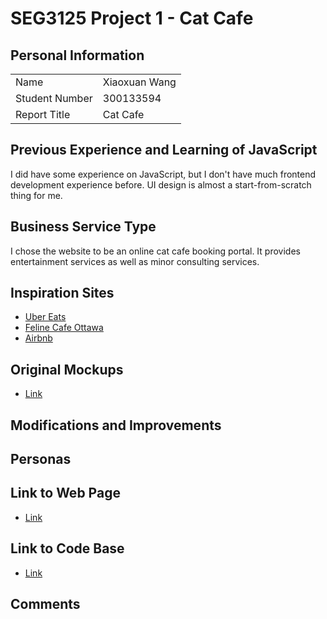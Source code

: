 # SEG3125 Project 1 - Cat Cafe

## Personal Information

|                |               |
|----------------|---------------|
| Name           | Xiaoxuan Wang |
| Student Number | 300133594     |
| Report Title   | Cat Cafe      |

## Previous Experience and Learning of JavaScript

I did have some experience on JavaScript, but I don't have much frontend development experience before. UI design is
almost a start-from-scratch thing for me.

## Business Service Type

I chose the website to be an online cat cafe booking portal.
It provides entertainment services as well as minor consulting services.

## Inspiration Sites
* [Uber Eats](https://www.ubereats.com/)
* [Feline Cafe Ottawa](https://felinecafeottawa.com/)
* [Airbnb](https://www.airbnb.ca/)

## Original Mockups
* [Link](https://seg3125-summer-2022-project-1.pages.dev/mockup/)

## Modifications and Improvements


## Personas

## Link to Web Page
* [Link](https://seg3125-summer-2022-project-1.pages.dev/)

## Link to Code Base
* [Link](https://github.com/uOttawa-Collabs/SEG3125-Summer-2022-Project-1)

## Comments
